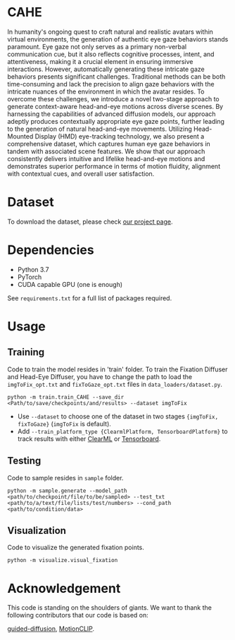 # CAHE

In humanity's ongoing quest to craft natural and realistic avatars within virtual environments, the generation of authentic eye gaze behaviors stands paramount. Eye gaze not only serves as a primary non-verbal communication cue, but it also reflects cognitive processes, intent, and attentiveness, making it a crucial element in ensuring immersive interactions. However, automatically generating these intricate gaze behaviors presents significant challenges. Traditional methods can be both time-consuming and lack the precision to align gaze behaviors with the intricate nuances of the environment in which the avatar resides. To overcome these challenges, we introduce a novel two-stage approach to generate context-aware head-and-eye motions across diverse scenes. By harnessing the capabilities of advanced diffusion models, our approach adeptly produces contextually appropriate eye gaze points, further leading to the generation of natural head-and-eye movements. Utilizing Head-Mounted Display (HMD) eye-tracking technology, we also present a comprehensive dataset, which captures human eye gaze behaviors in tandem with associated scene features. We show that our approach consistently delivers intuitive and lifelike head-and-eye motions and demonstrates superior performance in terms of motion fluidity, alignment with contextual cues, and overall user satisfaction.

# Dataset

To download the dataset, please check [our project page](https://sites.google.com/view/context-aware-generation).

# Dependencies

* Python 3.7
* PyTorch
* CUDA capable GPU (one is enough)

See `requirements.txt` for a full list of packages required.

# Usage

## Training

Code to train the model resides in 'train' folder. To train the Fixation Diffuser and Head-Eye Diffuser, you have to change the path to load the `imgToFix_opt.txt` and `fixToGaze_opt.txt` files in `data_loaders/dataset.py`.

```shell
python -m train.train_CAHE --save_dir <Path/to/save/checkpoints/and/results> --dataset imgToFix
```

* Use `--dataset` to choose one of the dataset in two stages `{imgToFix, fixToGaze}` (`imgToFix` is default).
* Add `--train_platform_type {ClearmlPlatform, TensorboardPlatform}` to track results with either [ClearML](https://clear.ml/) or [Tensorboard](https://www.tensorflow.org/tensorboard).

## Testing

Code to sample resides in `sample` folder.

```shell
python -m sample.generate --model_path <path/to/checkpoint/file/to/be/sampled> --test_txt <path/to/a/text/file/lists/test/numbers> --cond_path <path/to/condition/data>
```

## Visualization

Code to visualize the generated fixation points.

```shell
python -m visualize.visual_fixation
```

# Acknowledgement

This code is standing on the shoulders of giants. We want to thank the following contributors that our code is based on:

[guided-diffusion](https://github.com/openai/guided-diffusion), [MotionCLIP]().
